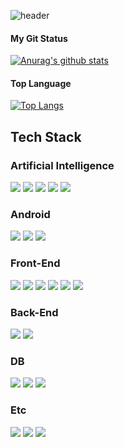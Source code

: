![header](https://capsule-render.vercel.app/api?type=slice&color=gradient&height=160&section=header&text=Hi!%20I'm%20Juni!&fontAlign=50&fontAlignY=70&fontSize=90&fontColor=000000)

<h4>My Git Status</h4>

[![Anurag's github stats](https://github-readme-stats.vercel.app/api?username=juni5184&show_icons=true&theme={theme})](https://github.com/juni5184/github-readme-stats)


<h4>Top Language</h4>

[![Top Langs](https://github-readme-stats.vercel.app/api/top-langs/?username=juni5184&exclude_repo=hackathon&layout=compact&langs_count=10)](https://github.com/anuraghazra/github-readme-stats)


## Tech Stack

### Artificial Intelligence
<img src="https://img.shields.io/badge/Python-3776AB?&style=flat-square&logo=Python&logoColor=white"/> <img src="https://img.shields.io/badge/Tensorflow-ff6f00?&style=flat-square&logo=Tensorflow&logoColor=white"/> <img src="https://img.shields.io/badge/PyTorch-ee4c2c?&style=flat-square&logo=Pytorch&logoColor=white"/>  <img src="https://img.shields.io/badge/PyCharm-000000?&style=flat-square&logo=PyCharm&logoColor=white"/> <img src="https://img.shields.io/badge/Junpyter-f37626?&style=flat-square&logo=Jupyter&logoColor=white"/> 

### Android
<img src="https://img.shields.io/badge/Java-007396?style=flat-square&logo=Java&logoColor=white"/> <img src="https://img.shields.io/badge/Android-3DDC84?style=flat-square&logo=Android&logoColor=white"/> <img src="https://img.shields.io/badge/Android Studio-3DDC84?style=flat-square&logo=AndroidStudio&logoColor=white"/> 

### Front-End
<img src="https://img.shields.io/badge/HTML5-E34F26?style=flat-square&logo=HTML5&logoColor=white"/> <img src="https://img.shields.io/badge/CSS3-1572B6?style=flat-square&logo=CSS3&logoColor=white"/> <img src="https://img.shields.io/badge/jQuery-0769AD?style=flat-square&logo=jQuery&logoColor=white"/> <img src="https://img.shields.io/badge/Javascript-F7DF1E?style=flat-square&logo=Javascript&logoColor=white"/> <img src="https://img.shields.io/badge/Atom-66595c?style=flat-square&logo=Atom&logoColor=white"/> <img src="https://img.shields.io/badge/Visual Studio Code-007ACC?style=flat-square&logo=VisualStudioCode&logoColor=white"/> 

### Back-End
<img src="https://img.shields.io/badge/PHP-777BB4?style=flat-square&logo=PHP&logoColor=white"/> <img src="https://img.shields.io/badge/Amazon EC2-ff9900?style=flat-square&logo=AmazonEc2&logoColor=white"/> 

### DB
<img src="https://img.shields.io/badge/MySQL-4479A1?style=flat-square&logo=MySQL&logoColor=white"/> <img src="https://img.shields.io/badge/MSSQL-5e5e5e?style=flat-square&logo=MSSQL&logoColor=white"/> <img src="https://img.shields.io/badge/SQLite-003B57?style=flat-square&logo=SQLite&logoColor=white"/>

### Etc
<img src="https://img.shields.io/badge/. NET-512bd4?style=flat-square&logo=.Net&logoColor=white"/> <img src="https://img.shields.io/badge/C Sharp-239120?style=flat-square&logo=CSharp&logoColor=white"/> <img src="https://img.shields.io/badge/C++-00599C?style=flat-square&logo=C++&logoColor=white"/> 
